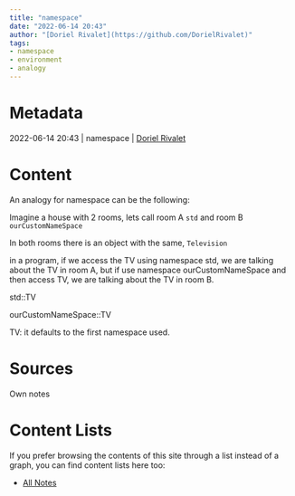 ```yaml
---
title: "namespace"
date: "2022-06-14 20:43"
author: "[Doriel Rivalet](https://github.com/DorielRivalet)"
tags:
- namespace
- environment
- analogy
---
```


# Metadata
2022-06-14 20:43  | namespace | [Doriel Rivalet](https://github.com/DorielRivalet)

# Content
An analogy for namespace can be the following:

Imagine a house with 2 rooms, lets call room A ```std``` and room B ``ourCustomNameSpace``

In both rooms there is an object with the same, ``Television``

in a program, if we access the TV using namespace std, we are talking about the TV in room A, but if use namespace ourCustomNameSpace and then access TV, we are talking about the TV in room B.

std::TV

ourCustomNameSpace::TV

TV: it defaults to the first namespace used.

# Sources
Own notes

# Content Lists
If you prefer browsing the contents of this site through a list instead of a graph, you can find content lists here too:

- [All Notes](notes/)
